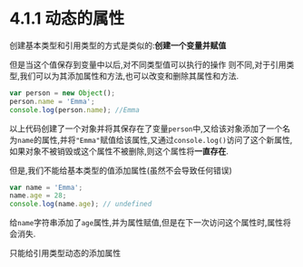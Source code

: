# 4.1.1 动态的属性

创建基本类型和引用类型的方式是类似的:**创建一个变量并赋值**

但是当这个值保存到变量中以后,对不同类型值可以执行的操作 则不同,对于引用类型,我们可以为其添加属性和方法,也可以改变和删除其属性和方法.

``` js .line-numbers
var person = new Object();
person.name = 'Emma';
console.log(person.name); //Emma
```

以上代码创建了一个对象并将其保存在了变量`person`中,又给该对象添加了一个名为`name`的属性,并将`"Emma"`赋值给该属性,又通过`console.log()`访问了这个新属性,如果对象不被销毁或这个属性不被删除,则这个属性将**一直存在**.

但是,我们不能给基本类型的值添加属性(虽然不会导致任何错误)

``` js .line-numbers
var name = 'Emma';
name.age = 28;
console.log(name.age); // undefined
```

给`name`字符串添加了`age`属性,并为属性赋值,但是在下一次访问这个属性时,属性将会消失.

只能给引用类型动态的添加属性
